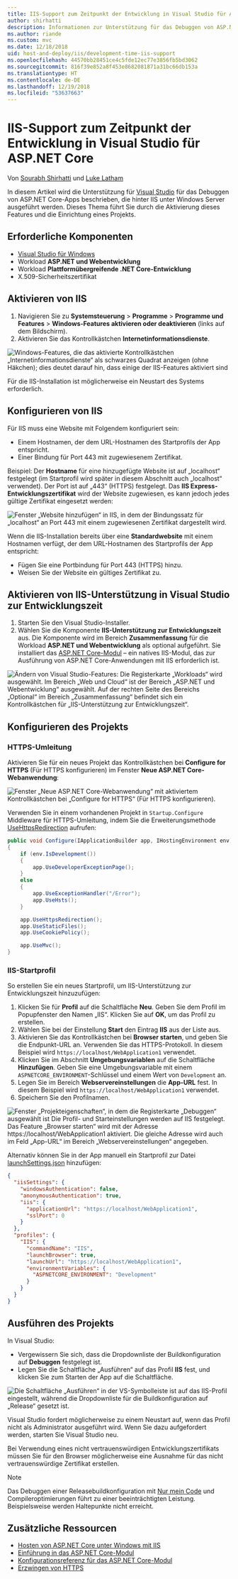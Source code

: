 ```yaml
---
title: IIS-Support zum Zeitpunkt der Entwicklung in Visual Studio für ASP.NET Core
author: shirhatti
description: Informationen zur Unterstützung für das Debuggen von ASP.NET Core-Apps, wenn diese hinter IIS unter Windows Server ausgeführt werden.
ms.author: riande
ms.custom: mvc
ms.date: 12/18/2018
uid: host-and-deploy/iis/development-time-iis-support
ms.openlocfilehash: 44570bb28451ce4c5fde12ec77e3856fb5bd3062
ms.sourcegitcommit: 816f39e852a8f453e8682081871a31bc66db153a
ms.translationtype: HT
ms.contentlocale: de-DE
ms.lasthandoff: 12/19/2018
ms.locfileid: "53637663"
---
```

# <a name="development-time-iis-support-in-visual-studio-for-aspnet-core"></a>IIS-Support zum Zeitpunkt der Entwicklung in Visual Studio für ASP.NET Core

Von [Sourabh Shirhatti](https://twitter.com/sshirhatti) und [Luke Latham](https://github.com/guardrex)

In diesem Artikel wird die Unterstützung für [Visual Studio](https://www.visualstudio.com/vs/) für das Debuggen von ASP.NET Core-Apps beschrieben, die hinter IIS unter Windows Server ausgeführt werden. Dieses Thema führt Sie durch die Aktivierung dieses Features und die Einrichtung eines Projekts.

## <a name="prerequisites"></a>Erforderliche Komponenten

* [Visual Studio für Windows](https://www.microsoft.com/net/download/windows)
* Workload **ASP.NET und Webentwicklung**
* Workload **Plattformübergreifende .NET Core-Entwicklung**
* X.509-Sicherheitszertifikat

## <a name="enable-iis"></a>Aktivieren von IIS

1. Navigieren Sie zu **Systemsteuerung** > **Programme** > **Programme und Features** > **Windows-Features aktivieren oder deaktivieren** (links auf dem Bildschirm).
1. Aktivieren Sie das Kontrollkästchen **Internetinformationsdienste**.

![Windows-Features, die das aktivierte Kontrollkästchen „Internetinformationsdienste“ als schwarzes Quadrat anzeigen (ohne Häkchen); dies deutet darauf hin, dass einige der IIS-Features aktiviert sind](development-time-iis-support/_static/enable_iis.png)

Für die IIS-Installation ist möglicherweise ein Neustart des Systems erforderlich.

## <a name="configure-iis"></a>Konfigurieren von IIS

Für IIS muss eine Website mit Folgendem konfiguriert sein:

* Einem Hostnamen, der dem URL-Hostnamen des Startprofils der App entspricht.
* Einer Bindung für Port 443 mit zugewiesenem Zertifikat.

Beispiel: Der **Hostname** für eine hinzugefügte Website ist auf „localhost“ festgelegt (im Startprofil wird später in diesem Abschnitt auch „localhost“ verwendet). Der Port ist auf „443“ (HTTPS) festgelegt. Das **IIS Express-Entwicklungszertifikat** wird der Website zugewiesen, es kann jedoch jedes gültige Zertifikat eingesetzt werden:

![Fenster „Website hinzufügen“ in IIS, in dem der Bindungssatz für „localhost“ an Port 443 mit einem zugewiesenen Zertifikat dargestellt wird.](development-time-iis-support/_static/add-website-window.png)

Wenn die IIS-Installation bereits über eine **Standardwebsite** mit einem Hostnamen verfügt, der dem URL-Hostnamen des Startprofils der App entspricht:

* Fügen Sie eine Portbindung für Port 443 (HTTPS) hinzu.
* Weisen Sie der Website ein gültiges Zertifikat zu.

## <a name="enable-development-time-iis-support-in-visual-studio"></a>Aktivieren von IIS-Unterstützung in Visual Studio zur Entwicklungszeit

1. Starten Sie den Visual Studio-Installer.
1. Wählen Sie die Komponente **IIS-Unterstützung zur Entwicklungszeit** aus. Die Komponente wird im Bereich **Zusammenfassung** für die Workload **ASP.NET und Webentwicklung** als optional aufgeführt. Sie installiert das [ASP.NET Core-Modul](xref:host-and-deploy/aspnet-core-module) – ein natives IIS-Modul, das zur Ausführung von ASP.NET Core-Anwendungen mit IIS erforderlich ist.

![Ändern von Visual Studio-Features: Die Registerkarte „Workloads“ wird ausgewählt. Im Bereich „Web und Cloud“ ist der Bereich „ASP.NET und Webentwicklung“ ausgewählt. Auf der rechten Seite des Bereichs „Optional“ im Bereich „Zusammenfassung“ befindet sich ein Kontrollkästchen für „IIS-Unterstützung zur Entwicklungszeit“.](development-time-iis-support/_static/development_time_support.png)

## <a name="configure-the-project"></a>Konfigurieren des Projekts

### <a name="https-redirection"></a>HTTPS-Umleitung

Aktivieren Sie für ein neues Projekt das Kontrollkästchen bei **Configure for HTTPS** (Für HTTPS konfigurieren) im Fenster **Neue ASP.NET Core-Webanwendung**:

![Fenster „Neue ASP.NET Core-Webanwendung“ mit aktiviertem Kontrollkästchen bei „Configure for HTTPS“ (Für HTTPS konfigurieren).](development-time-iis-support/_static/new-app.png)

Verwenden Sie in einem vorhandenen Projekt in `Startup.Configure` Middleware für HTTPS-Umleitung, indem Sie die Erweiterungsmethode [UseHttpsRedirection](/dotnet/api/microsoft.aspnetcore.builder.httpspolicybuilderextensions.usehttpsredirection) aufrufen:

```csharp
public void Configure(IApplicationBuilder app, IHostingEnvironment env)
{
    if (env.IsDevelopment())
    {
        app.UseDeveloperExceptionPage();
    }
    else
    {
        app.UseExceptionHandler("/Error");
        app.UseHsts();
    }

    app.UseHttpsRedirection();
    app.UseStaticFiles();
    app.UseCookiePolicy();

    app.UseMvc();
}
```

### <a name="iis-launch-profile"></a>IIS-Startprofil

So erstellen Sie ein neues Startprofil, um IIS-Unterstützung zur Entwicklungszeit hinzuzufügen:

1. Klicken Sie für **Profil** auf die Schaltfläche **Neu**. Geben Sie dem Profil im Popupfenster den Namen „IIS“. Klicken Sie auf **OK**, um das Profil zu erstellen.
1. Wählen Sie bei der Einstellung **Start** den Eintrag **IIS** aus der Liste aus.
1. Aktivieren Sie das Kontrollkästchen bei **Browser starten**, und geben Sie die Endpunkt-URL an. Verwenden Sie das HTTPS-Protokoll. In diesem Beispiel wird `https://localhost/WebApplication1` verwendet.
1. Klicken Sie im Abschnitt **Umgebungsvariablen** auf die Schaltfläche **Hinzufügen**. Geben Sie eine Umgebungsvariable mit einem `ASPNETCORE_ENVIRONMENT`-Schlüssel und einem Wert von `Development` an.
1. Legen Sie im Bereich **Webservereinstellungen** die **App-URL** fest. In diesem Beispiel wird `https://localhost/WebApplication1` verwendet.
1. Speichern Sie den Profilnamen.

![Fenster „Projekteigenschaften“, in dem die Registerkarte „Debuggen“ ausgewählt ist Die Profil- und Starteinstellungen werden auf IIS festgelegt. Das Feature „Browser starten“ wird mit der Adresse https://localhost/WebApplication1 aktiviert. Die gleiche Adresse wird auch im Feld „App-URL“ im Bereich „Webservereinstellungen“ angegeben.](development-time-iis-support/_static/project_properties.png)

Alternativ können Sie in der App manuell ein Startprofil zur Datei [launchSettings.json](http://json.schemastore.org/launchsettings) hinzufügen:

```json
{
  "iisSettings": {
    "windowsAuthentication": false,
    "anonymousAuthentication": true,
    "iis": {
      "applicationUrl": "https://localhost/WebApplication1",
      "sslPort": 0
    }
  },
  "profiles": {
    "IIS": {
      "commandName": "IIS",
      "launchBrowser": true,
      "launchUrl": "https://localhost/WebApplication1",
      "environmentVariables": {
        "ASPNETCORE_ENVIRONMENT": "Development"
      }
    }
  }
}
```

## <a name="run-the-project"></a>Ausführen des Projekts

In Visual Studio:

* Vergewissern Sie sich, dass die Dropdownliste der Buildkonfiguration auf **Debuggen** festgelegt ist.
* Legen Sie die Schaltfläche „Ausführen“ auf das Profil **IIS** fest, und klicken Sie zum Starten der App auf die Schaltfläche.

![Die Schaltfläche „Ausführen“ in der VS-Symbolleiste ist auf das IIS-Profil eingestellt, während die Dropdownliste für die Buildkonfiguration auf „Release“ gesetzt ist.](development-time-iis-support/_static/toolbar.png)

Visual Studio fordert möglicherweise zu einem Neustart auf, wenn das Profil nicht als Administrator ausgeführt wird. Wenn Sie dazu aufgefordert werden, starten Sie Visual Studio neu.

Bei Verwendung eines nicht vertrauenswürdigen Entwicklungszertifikats müssen Sie für den Browser möglicherweise eine Ausnahme für das nicht vertrauenswürdige Zertifikat erstellen.

> [!NOTE]
> Das Debuggen einer Releasebuildkonfiguration mit [Nur mein Code](/visualstudio/debugger/just-my-code) und Compileroptimierungen führt zu einer beeinträchtigten Leistung. Beispielsweise werden Haltepunkte nicht erreicht.

## <a name="additional-resources"></a>Zusätzliche Ressourcen

* [Hosten von ASP.NET Core unter Windows mit IIS](xref:host-and-deploy/iis/index)
* [Einführung in das ASP.NET Core-Modul](xref:host-and-deploy/aspnet-core-module)
* [Konfigurationsreferenz für das ASP.NET Core-Modul](xref:host-and-deploy/aspnet-core-module)
* [Erzwingen von HTTPS](xref:security/enforcing-ssl)
